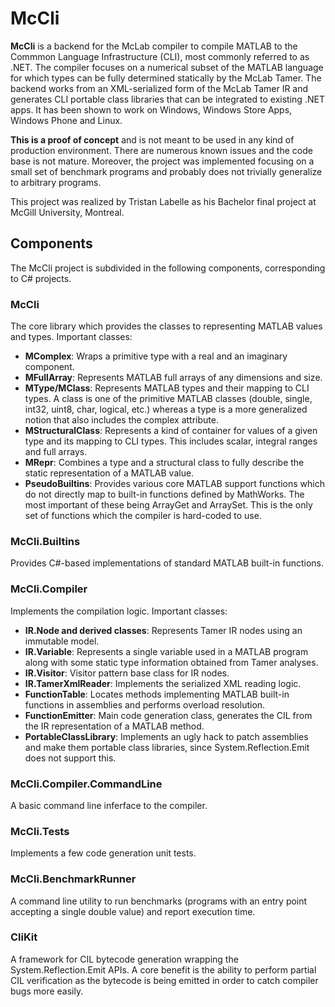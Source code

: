 # McCli #
**McCli** is a backend for the McLab compiler to compile MATLAB to the Commmon Language Infrastructure (CLI), most commonly referred to as .NET. The compiler focuses on a numerical subset of the MATLAB language for which types can be fully determined statically by the McLab Tamer. The backend works from an XML-serialized form of the McLab Tamer IR and generates CLI portable class libraries that can be integrated to existing .NET apps. It has been shown to work on Windows, Windows Store Apps, Windows Phone and Linux.

**This is a proof of concept** and is not meant to be used in any kind of production environment. There are numerous known issues and the code base is not mature. Moreover, the project was implemented focusing on a small set of benchmark programs and probably does not trivially generalize to arbitrary programs. 

This project was realized by Tristan Labelle as his Bachelor final project at McGill University, Montreal.

## Components ##
The McCli project is subdivided in the following components, corresponding to C# projects.

### McCli ###
The core library which provides the classes to representing MATLAB values and types. Important classes:

 - **MComplex**: Wraps a primitive type with a real and an imaginary component.
 - **MFullArray**: Represents MATLAB full arrays of any dimensions and size.
 - **MType/MClass**: Represents MATLAB types and their mapping to CLI types. A class is one of the primitive MATLAB classes (double, single, int32, uint8, char, logical, etc.) whereas a type is a more generalized notion that also includes the complex attribute.
 - **MStructuralClass**: Represents a kind of container for values of a given type and its mapping to CLI types. This includes scalar, integral ranges and full arrays.
 - **MRepr**: Combines a type and a structural class to fully describe the static representation of a MATLAB value.
 - **PseudoBuiltins**: Provides various core MATLAB support functions which do not directly map to built-in functions defined by MathWorks. The most important of these being ArrayGet and ArraySet. This is the only set of functions which the compiler is hard-coded to use.

### McCli.Builtins ###
Provides C#-based implementations of standard MATLAB built-in functions.

### McCli.Compiler ###
Implements the compilation logic. Important classes:

 - **IR.Node and derived classes**: Represents Tamer IR nodes using an immutable model.
 - **IR.Variable**: Represents a single variable used in a MATLAB program along with some static type information obtained from Tamer analyses.
 - **IR.Visitor**: Visitor pattern base class for IR nodes.
 - **IR.TamerXmlReader**: Implements the serialized XML reading logic.
 - **FunctionTable**: Locates methods implementing MATLAB built-in functions in assemblies and performs overload resolution.
 - **FunctionEmitter**: Main code generation class, generates the CIL from the IR representation of a MATLAB method.
 - **PortableClassLibrary**: Implements an ugly hack to patch assemblies and make them portable class libraries, since System.Reflection.Emit does not support this.

### McCli.Compiler.CommandLine ###
A basic command line inferface to the compiler.

### McCli.Tests ###
Implements a few code generation unit tests.

### McCli.BenchmarkRunner ###
A command line utility to run benchmarks (programs with an entry point accepting a single double value) and report execution time.

### CliKit ###
A framework for CIL bytecode generation wrapping the System.Reflection.Emit APIs. A core benefit is the ability to perform partial CIL verification as the bytecode is being emitted in order to catch compiler bugs more easily.
